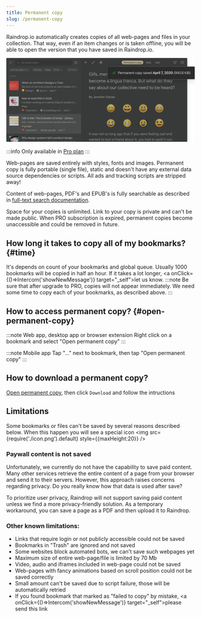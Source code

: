 ```yaml
---
title: Permanent copy
slug: /permanent-copy
---
```


Raindrop.io automatically creates copies of all web-pages and files in your collection. That way, even if an item changes or is taken offline, you will be able to open the version that you have saved in Raindrop.io.

![](copy.jpg)

:::info
Only available in [Pro plan](../../billing/premium-features.md)
:::

Web-pages are saved entirely with styles, fonts and images.
Permanent copy is fully portable (single file), static and doesn't have any external data source dependencies or scripts. All ads and tracking scripts are stripped away!

Content of web-pages, PDF's and EPUB's is fully searchable as described in [full-text search documentation](../search/index.md).

Space for your copies is unlimited. Link to your copy is private and can't be made public.
When PRO subscription is expired, permanent copies become unaccessible and could be removed in future.

## How long it takes to copy all of my bookmarks? {#time}
It's depends on count of your bookmarks and global queue. Usually 1000 bookmarks will be copied in half an hour. If it takes a lot longer, <a onClick={()=>Intercom('showNewMessage')} target="_self">let us know</a>.
:::note
Be sure that after upgrade to PRO, copies will not appear immediately. We need some time to copy each of your bookmarks, as described above.
:::

## How to access permanent copy? {#open-permanent-copy}
:::note Web app, desktop app or browser extension
Right click on a bookmark and select "Open permanent copy"
:::

:::note Mobile app
Tap "..." next to bookmark, then tap "Open permanent copy"
:::

## How to download a permanent copy?
[Open permanent copy](#open-permanent-copy), then click `Download` and follow the intructions

## Limitations
Some bookmarks or files can't be saved by several reasons described below. 
When this happen you will see a special icon <img src={require('./icon.png').default} style={{maxHeight:20}} />

### Paywall content is not saved
Unfortunately, we currently do not have the capability to save paid content.
Many other services retrieve the entire content of a page from your browser and send it to their servers.
However, this approach raises concerns regarding privacy. Do you really know how that data is used after save?

To prioritize user privacy, Raindrop will not support saving paid content unless we find a more privacy-friendly solution.
As a temporary workaround, you can save a page as a PDF and then upload it to Raindrop.

### Other known limitations:
- Links that require login or not publicly accessible could not be saved
- Bookmarks in "Trash" are ignored and not saved
- Some websites block automated bots, we can't save such webpages yet
- Maximum size of entire web-page/file is limited by 70 Mb
- Video, audio and iframes included in web-page could not be saved
- Web-pages with fancy animations based on scroll position could not be saved correctly
- Small amount can't be saved due to script failure, those will be automatically retried
- If you found bookmark that marked as "failed to copy" by mistake, <a onClick={()=>Intercom('showNewMessage')} target="_self">please send</a> this link